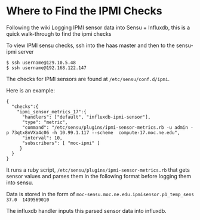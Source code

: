 # Where to Find the IPMI Checks
Following the wiki Logging IPMI sensor data into Sensu + Influxdb, this is a quick walk-through to find the ipmi checks

To view IPMI sensu checks, ssh into the haas master and then to the sensu-ipmi server
```
$ ssh username@129.10.5.48
$ ssh username@192.168.122.147

```

The checks for IPMI sensors are found at `/etc/sensu/conf.d/ipmi`. 

Here is an example:
```
{
  "checks":{
    "ipmi_sensor_metrics_17":{
      "handlers": ["default", "influxdb-ipmi-sensor"],
      "type": "metric",       
      "command": "/etc/sensu/plugins/ipmi-sensor-metrics.rb -u admin -p 73qtx8nVXa4c06 -h 10.99.1.117 --scheme  compute-17.moc.ne.edu",
      "interval": 10,
      "subscribers": [ "moc-ipmi" ]
     }
  }
}

```

It runs a ruby script, `/etc/sensu/plugins/ipmi-sensor-metrics.rb` that gets sensor values and parses them in the following format before logging them into sensu.

Data is stored in the form of `moc-sensu.moc.ne.edu.ipmisensor.p1_temp_sens  37.0  1439569010`

The influxdb handler inputs this parsed sensor data into influxdb.

